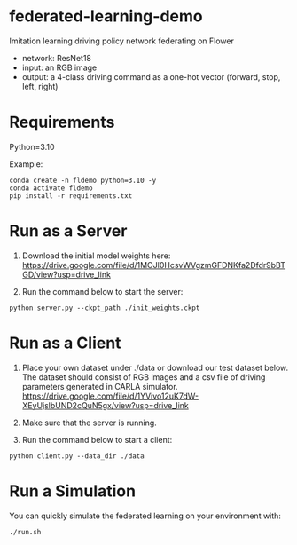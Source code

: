 # federated-learning-demo
Imitation learning driving policy network federating on Flower

- network: ResNet18
- input: an RGB image
- output: a 4-class driving command as a one-hot vector (forward, stop, left, right)

# Requirements
Python=3.10

Example:
```
conda create -n fldemo python=3.10 -y
conda activate fldemo
pip install -r requirements.txt
```

# Run as a Server
1. Download the initial model weights here:
https://drive.google.com/file/d/1MOJl0HcsvWVgzmGFDNKfa2Dfdr9bBTGD/view?usp=drive_link

1. Run the command below to start the server:
```
python server.py --ckpt_path ./init_weights.ckpt
```

# Run as a Client
1. Place your own dataset under ./data or download our test dataset below. The dataset should consist of RGB images and a csv file of driving parameters generated in CARLA simulator.
https://drive.google.com/file/d/1YVivo12uK7dW-XEyUjslbUND2cQuN5gx/view?usp=drive_link

1. Make sure that the server is running.

1. Run the command below to start a client:
```
python client.py --data_dir ./data
```

# Run a Simulation
You can quickly simulate the federated learning on your environment with:
```
./run.sh
```

